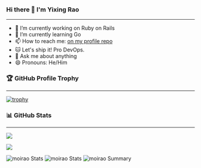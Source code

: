 

### Hi there 👋 I'm Yixing Rao

---

- 🔭 I’m currently working on Ruby on Rails
- 🌱 I’m currently learning Go
- 📫 How to reach me: [on my profile repo](https://github.com/moirao/moirao/issues)
- 🐱 Let's ship it! Pro DevOps.
- 💬 Ask me about anything
- 😄 Pronouns: He/Him

### 🏆 GitHub Profile Trophy

---

<a href="https://github.com/moirao" title="trophy"><img align="center" src="https://github-profile-trophy.vercel.app/?username=moirao&column=8&theme=tokyonight" alt="trophy" /></a>

### 📊 GitHub Stats

---

<a href="https://github.com/moirao"><img align="center" src="https://github-readme-stats.vercel.app/api/?username=moirao&layout=compact&theme=default&hide_border=true" /></a>

<a href="https://github.com/moirao"><img align="center" src="https://github-readme-stats.vercel.app/api/top-langs/?username=moirao&langs_count=8&layout=compact&theme=default&hide_border=true" /></a>

![moirao Stats](https://github-profile-summary-cards.vercel.app/api/cards/repos-per-language?username=moirao&theme=nord_dark)
![moirao Stats](https://github-profile-summary-cards.vercel.app/api/cards/most-commit-language?username=moirao&theme=nord_dark)
![moirao Summary](https://github-profile-summary-cards.vercel.app/api/cards/profile-details?username=moirao&theme=nord_dark)
